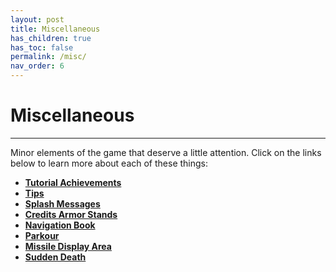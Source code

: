 ```yaml
---
layout: post
title: Miscellaneous
has_children: true
has_toc: false
permalink: /misc/
nav_order: 6
---
```

# Miscellaneous
---

Minor elements of the game that deserve a little attention. Click on the links below to learn more about each of these things:

- **[Tutorial Achievements](https://zeroniaserver.github.io/RocketRidersWiki/misc/tutorial_achievements)**
- **[Tips](https://zeroniaserver.github.io/RocketRidersWiki/misc/tips)**
- **[Splash Messages](https://zeroniaserver.github.io/RocketRidersWiki/misc/splashes)**
- **[Credits Armor Stands](https://zeroniaserver.github.io/RocketRidersWiki/misc/credits_armor_stands)**
- **[Navigation Book](https://zeroniaserver.github.io/RocketRidersWiki/misc/navigation_book)**
- **[Parkour](https://zeroniaserver.github.io/RocketRidersWiki/misc/parkour)**
- **[Missile Display Area](https://zeroniaserver.github.io/RocketRidersWiki/misc/missile_display_area)**
- **[Sudden Death](https://zeroniaserver.github.io/RocketRidersWiki/misc/sudden_death)**